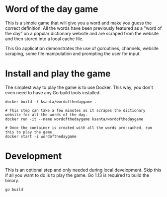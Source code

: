 # Word of the day game
This is a simple game that will give you a word and make you guess the correct definition. All the words have been
previously featured as a "word of the day" on a popular dictionary website and are scraped from the website and then 
stored into a local cache file.

This Go application demonstrates the use of goroutines, channels, website scraping, some file manipulation and prompting
the user for input.

# Install and play the game
The simplest way to play the game is to use Docker. This way, you don't even need to have any Go build tools installed.

```shell script
docker build -t ksanta/wordofthedaygame .

# This step can take a few minutes as it scrapes the dictionary website for all the words of the day.
docker run -it --name wordofthedaygame ksanta/wordofthedaygame

# Once the container is created with all the words pre-cached, run this to play the game
docker start -i wordofthedaygame
```

# Development
This is an optional step and only needed during local development. Skip this if all you want to do is to play the game.
Go 1.13 is required to build the binary.
```shell script
go build
````